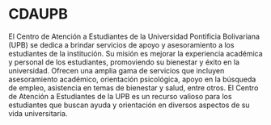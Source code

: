 # CDAUPB
El Centro de Atención a Estudiantes de la Universidad Pontificia Bolivariana (UPB) se dedica a brindar servicios de apoyo y asesoramiento a los estudiantes de la institución. Su misión es mejorar la experiencia académica y personal de los estudiantes, promoviendo su bienestar y éxito en la universidad. Ofrecen una amplia gama de servicios que incluyen asesoramiento académico, orientación psicológica, apoyo en la búsqueda de empleo, asistencia en temas de bienestar y salud, entre otros. El Centro de Atención a Estudiantes de la UPB es un recurso valioso para los estudiantes que buscan ayuda y orientación en diversos aspectos de su vida universitaria.


